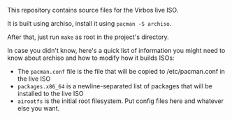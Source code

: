 This repository contains source files for the Virbos live ISO.

It is built using archiso, install it using `pacman -S archiso`.

After that, just run `make` as root in the project's directory.

In case you didn't know, here's a quick list of information
you might need to know about archiso and how to modify how it
builds ISOs:

 - The `pacman.conf` file is the file that will be copied to /etc/pacman.conf in the live ISO
 - `packages.x86_64` is a newline-separated list of packages that will be installed to the live ISO
 - `airootfs` is the initial root filesystem. Put config files here and whatever else you want.
